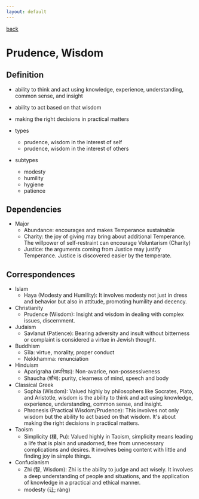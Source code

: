 ```yaml
---
layout: default
---
```

[back](./)

# Prudence, Wisdom

## Definition

- ability to think and act using knowledge, experience, understanding, common sense, and insight
- ability to act based on that wisdom
- making the right decisions in practical matters

- types
    - prudence, wisdom in the interest of self
    - prudence, wisdom in the interest of others

- subtypes
    - modesty
    - humility
    - hygiene
    - patience

## Dependencies

- Major
    - Abundance: encourages and makes Temperance sustainable
    - Charity: the joy of giving may bring about additional Temperance. The willpower of self-restraint can encourage Voluntarism (Charity)
    - Justice: the arguments coming from Justice may justify Temperance. Justice is discovered easier by the temperate.


## Correspondences

- Islam
    - Haya (Modesty and Humility): It involves modesty not just in dress and behavior but also in attitude, promoting humility and decency.
- Christianity
    - Prudence (Wisdom): Insight and wisdom in dealing with complex issues, discernment.
- Judaism
    - Savlanut (Patience): Bearing adversity and insult without bitterness or complaint is considered a virtue in Jewish thought.
- Buddhism
    - Sīla: virtue, morality, proper conduct
    - Nekkhamma: renunciation
- Hinduism
    - Aparigraha (अपरिग्रहः): Non-avarice, non-possessiveness
    - Shaucha (शौच): purity, clearness of mind, speech and body
- Classical Greek
    - Sophia (Wisdom): Valued highly by philosophers like Socrates, Plato, and Aristotle, wisdom is the ability to think and act using knowledge, experience, understanding, common sense, and insight.
    - Phronesis (Practical Wisdom/Prudence): This involves not only wisdom but the ability to act based on that wisdom. It's about making the right decisions in practical matters.
- Taoism
    - Simplicity (樸, Pu): Valued highly in Taoism, simplicity means leading a life that is plain and unadorned, free from unnecessary complications and desires. It involves being content with little and finding joy in simple things.
- Confucianism
    - Zhi (智, Wisdom): Zhi is the ability to judge and act wisely. It involves a deep understanding of people and situations, and the application of knowledge in a practical and ethical manner.
    - modesty (让; ràng)

